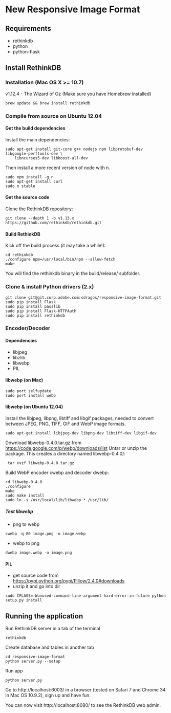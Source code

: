 # New Responsive Image Format

## Requirements

* rethinkdb
* python
* python-flask

## Install RethinkDB
### Installation (Mac OS X >= 10.7)
v1.12.4 - The Wizard of Oz (Make sure you have Homebrew installed)
```shell
brew update && brew install rethinkdb
```

### Compile from source on Ubuntu 12.04
#### Get the build dependencies
Install the main dependencies:
```shell
sudo apt-get install git-core g++ nodejs npm libprotobuf-dev libgoogle-perftools-dev \
    libncurses5-dev libboost-all-dev
```
Then install a more recent version of node with n.
```shell
sudo npm install -g n
sudo apt-get install curl
sudo n stable
```
#### Get the source code
Clone the RethinkDB repository:
```shell
git clone --depth 1 -b v1.13.x https://github.com/rethinkdb/rethinkdb.git
```
#### Build RethinkDB
Kick off the build process (it may take a while!):
```shell
cd rethinkdb
./configure npm=/usr/local/bin/npm --allow-fetch
make
```
You will find the rethinkdb binary in the build/release/ subfolder.

### Clone & install Python drivers (2.x)
```shell
git clone git@git.corp.adobe.com:sdragos/responsive-image-format.git
sudo pip install Flask
sudo pip install passlib
sudo pip install Flask-HTTPAuth
sudo pip install rethinkdb
```
### Encoder/Decoder
#### Dependencies
* libjpeg
* libzlib
* libwebp
* PIL

#### libwebp (on Mac)
```shell
sudo port selfupdate
sudo port install webp
```
#### libwebp (on Ubuntu 12.04)
Install the libjpeg, libpng, libtiff and libgif packages, needed to convert between JPEG, PNG, TIFF, GIF and WebP image formats.
```shell
sudo apt-get install libjpeg-dev libpng-dev libtiff-dev libgif-dev
```
Download libwebp-0.4.0.tar.gz from https://code.google.com/p/webp/downloads/list
Untar or unzip the package. This creates a directory named libwebp-0.4.0/:
```shell
 tar xvzf libwebp-0.4.0.tar.gz
 ```
 Build WebP encoder cwebp and decoder dwebp:
 ```shell
 cd libwebp-0.4.0
 ./configure
 make
 sudo make install
 sudo ln -s /usr/local/lib/libwebp.* /usr/lib/
 ```

##### Test libwebp
* png to webp
```shell
cwebp -q 80 image.png -o image.webp
```
* webp to png
```shell
dwebp image.webp -o image.png
```

#### PIL
* get source code from https://pypi.python.org/pypi/Pillow/2.4.0#downloads
* unzip it and go into dir
```shell
sudo CFLAGS=-Wunused-command-line-argument-hard-error-in-future python setup.py install
```

## Running the application

Run RethinkDB server in a tab of the terminal
```shell
rethinkdb
```
Create database and tables in another tab
```shell
cd responsive-image-format
python server.py --setup
```
Run app
```shell
python server.py
```
Go to http://localhost:6003/ in a browser (tested on Safari 7 and Chrome 34 in Mac OS 10.9.2), sign up and have fun.

You can now visit http://localhost:8080/ to see the RethinkDB web admin.
